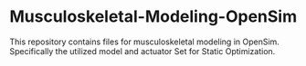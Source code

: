 # Musculoskeletal-Modeling-OpenSim
This repository contains files for musculoskeletal modeling in OpenSim. Specifically the utilized model and actuator Set for Static Optimization.
